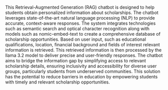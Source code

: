 This Retrieval-Augmented Generation (RAG) chatbot is designed to help students obtain personalized information about scholarships. The chatbot leverages state-of-the-art natural language processing (NLP) to provide accurate, context-aware responses. The system integrates technologies such as semantic search and optical character recognition along with models such as nomic-embed-text to create a comprehensive database of scholarship opportunities.  Based on user input, such as educational qualifications, location, financial background and fields of interest relevant information is retrieved. This retrieved information is then processed by the llama 3.2 model to deliver precise and user-friendly responses. The chatbot aims to bridge the information gap by simplifying access to relevant scholarship details, ensuring inclusivity and accessibility for diverse user groups, particularly students from underserved communities. This solution has the potential to reduce barriers in education by empowering students with timely and relevant scholarship opportunities.
